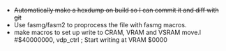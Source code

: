 * ~~Automatically make a hexdump on build so I can commit it and diff with git~~
* Use fasmg/fasm2 to proprocess the file with fasmg macros.
* make macros to set up write to CRAM, VRAM and VSRAM
    move.l  #$40000000, vdp_ctrl    ; Start writing at VRAM $0000